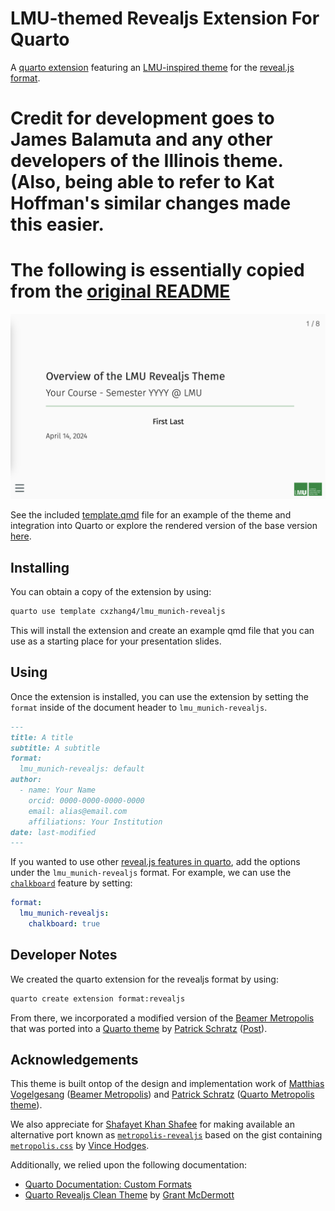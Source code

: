 # LMU-themed Revealjs Extension For Quarto

A [quarto extension](https://quarto.org/docs/extensions/) featuring an [LMU-inspired theme](https://www.lmu.de/de/die-lmu/struktur/zentrale-universitaetsverwaltung/kommunikation-und-presse/lmu-brand-guide/designgrundsaetze/farben/) for the [reveal.js format](https://quarto.org/docs/presentations/revealjs/).

# Credit for development goes to James Balamuta and any other developers of the Illinois theme. (Also, being able to refer to Kat Hoffman's similar changes made this easier.

# The following is essentially copied from the [original README](https://github.com/coatless-quarto/illinois-revealjs)

[![](title-slide-quarto-lmu_munich.png)](http://quarto.thecoatlessprofessor.com/illinois-revealjs/)

See the included [template.qmd](template.qmd) file for an example of the theme and integration into Quarto or explore the rendered version of the base version [here](http://quarto.thecoatlessprofessor.com/illinois-revealjs/).

## Installing

You can obtain a copy of the extension by using:

```bash
quarto use template cxzhang4/lmu_munich-revealjs
```

This will install the extension and create an example qmd file that
you can use as a starting place for your presentation slides.

## Using

Once the extension is installed, you can use the extension by setting the `format` inside of the document header to `lmu_munich-revealjs`.

```markdown
---
title: A title
subtitle: A subtitle
format:
  lmu_munich-revealjs: default
author:
  - name: Your Name
    orcid: 0000-0000-0000-0000
    email: alias@email.com
    affiliations: Your Institution
date: last-modified
---
```

If you wanted to use other [reveal.js features in quarto](https://quarto.org/docs/presentations/revealjs/), add the options under the `lmu_munich-revealjs` format. For example, we can use the [`chalkboard`](https://quarto.org/docs/presentations/revealjs/presenting.html#chalkboard) feature by setting:

```yaml
format:
  lmu_munich-revealjs:
    chalkboard: true
```

## Developer Notes

We created the quarto extension for the revealjs format by using:

```sh
quarto create extension format:revealjs
```

From there, we incorporated a modified version of the [Beamer Metropolis](https://github.com/matze/mtheme) that was ported into a [Quarto theme](https://codeberg.org/pat-s/quarto-metropolis) by [Patrick Schratz](https://pat-s.me/) ([Post](https://pat-s.me/quarto-metropolis-theme/)).

## Acknowledgements

This theme is built ontop of the design and implementation work of [Matthias Vogelgesang](https://bloerg.net/) ([Beamer Metropolis](https://github.com/matze/mtheme)) and [Patrick Schratz](https://pat-s.me/) ([Quarto Metropolis theme](https://codeberg.org/pat-s/quarto-metropolis)).

We also appreciate for [Shafayet Khan Shafee](https://github.com/shafayetShafee) for making available an alternative port known as [`metropolis-revealjs`](https://github.com/shafayetShafee/metropolis) based on the gist containing [`metropolis.css`](https://gist.github.com/vhodges/e37893eecde3f3333150) by [Vince Hodges](https://github.com/vhodges).

Additionally, we relied upon the following documentation:

- [Quarto Documentation: Custom Formats](https://quarto.org/docs/extensions/formats.html)
- [Quarto Revealjs Clean Theme](https://github.com/grantmcdermott/quarto-revealjs-clean) by [Grant McDermott](https://github.com/grantmcdermott)

